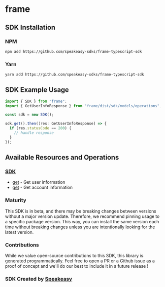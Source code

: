 # frame

<!-- Start SDK Installation -->
## SDK Installation

### NPM

```bash
npm add https://github.com/speakeasy-sdks/frame-typescript-sdk
```

### Yarn

```bash
yarn add https://github.com/speakeasy-sdks/frame-typescript-sdk
```
<!-- End SDK Installation -->

## SDK Example Usage
<!-- Start SDK Example Usage -->
```typescript
import { SDK } from "frame";
import { GetUserInfoResponse } from "frame/dist/sdk/models/operations";

const sdk = new SDK();

sdk.get().then((res: GetUserInfoResponse) => {
  if (res.statusCode == 200) {
    // handle response
  }
});
```
<!-- End SDK Example Usage -->

<!-- Start SDK Available Operations -->
## Available Resources and Operations

### [SDK](docs/sdk/README.md)

* [get](docs/sdk/README.md#get) - Get user information
* [get](docs/sdk/README.md#get) - Get account information
<!-- End SDK Available Operations -->

### Maturity

This SDK is in beta, and there may be breaking changes between versions without a major version update. Therefore, we recommend pinning usage
to a specific package version. This way, you can install the same version each time without breaking changes unless you are intentionally
looking for the latest version.

### Contributions

While we value open-source contributions to this SDK, this library is generated programmatically.
Feel free to open a PR or a Github issue as a proof of concept and we'll do our best to include it in a future release !

### SDK Created by [Speakeasy](https://docs.speakeasyapi.dev/docs/using-speakeasy/client-sdks)

